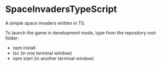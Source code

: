 # SpaceInvadersTypeScript
A simple space invaders written in TS.

To launch the game in development mode, type from the repository root folder: 
- npm install
- tsc (in one terminal window)
- npm start (in another terminal window)
